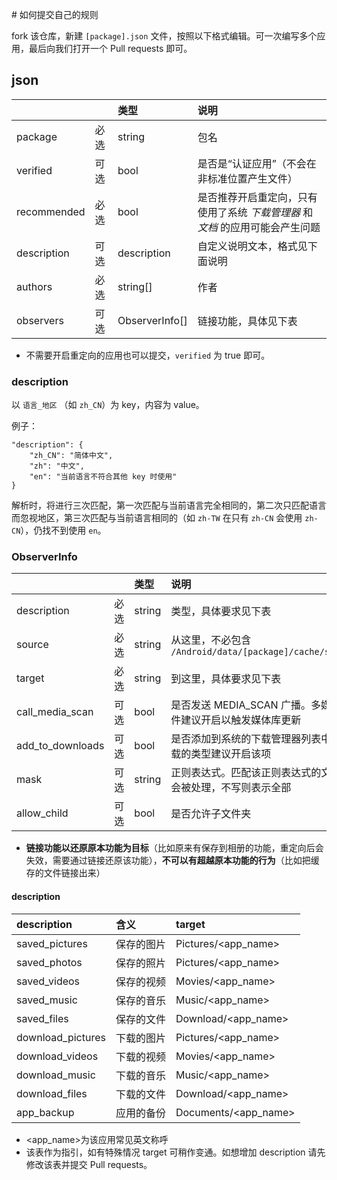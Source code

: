 ﻿﻿# 如何提交自己的规则

fork 该仓库，新建 `[package].json` 文件，按照以下格式编辑。可一次编写多个应用，最后向我们打开一个 Pull requests 即可。

## json
|             |      | 类型           | 说明                                                                           |
| :---------- | :--- | :------------- | :----------------------------------------------------------------------------- |
| package     | 必选 | string         | 包名                                                                           |
| verified    | 可选 | bool           | 是否是“认证应用”（不会在非标准位置产生文件）                                 |
| recommended | 必选 | bool           | 是否推荐开启重定向，只有使用了系统 _下载管理器_ 和 _文档_ 的应用可能会产生问题 |
| description | 可选 | description    | 自定义说明文本，格式见下面说明                                                 |
| authors     | 必选 | string[]       | 作者                                                                           |
| observers   | 可选 | ObserverInfo[] | 链接功能，具体见下表                                                           |

* 不需要开启重定向的应用也可以提交，`verified` 为 true 即可。

### description
以 `语言_地区` （如 `zh_CN`）为 key，内容为 value。

例子：
```
"description": {
	"zh_CN": "简体中文",
	"zh": "中文",
	"en": "当前语言不符合其他 key 时使用"
}
```
解析时，将进行三次匹配，第一次匹配与当前语言完全相同的，第二次只匹配语言而忽视地区，第三次匹配与当前语言相同的（如 `zh-TW` 在只有 `zh-CN` 会使用 `zh-CN`），仍找不到使用 `en`。

### ObserverInfo 
|                    |      | 类型   | 说明                                                          |
| :----------------- | :--- | :----- | :------------------------------------------------------------ |
| description        | 必选 | string | 类型，具体要求见下表                                          |
| source             | 必选 | string | 从这里，不必包含 `/Android/data/[package]/cache/sdcard`       |
| target             | 必选 | string | 到这里，具体要求见下表                                        |
| call\_media\_scan  | 可选 | bool   | 是否发送 MEDIA\_SCAN 广播。多媒体文件建议开启以触发媒体库更新 |
| add\_to\_downloads | 可选 | bool   | 是否添加到系统的下载管理器列表中。下载的类型建议开启该项      |
| mask               | 可选 | string | 正则表达式。匹配该正则表达式的文件才会被处理，不写则表示全部  |
| allow_child        | 可选 | bool   | 是否允许子文件夹                                              |

* **链接功能以还原原本功能为目标**（比如原来有保存到相册的功能，重定向后会失效，需要通过链接还原该功能），**不可以有超越原本功能的行为**（比如把缓存的文件链接出来）

#### description
| description        | 含义       | target               |
| :----------------- | :--------- | :------------------- |
| saved\_pictures    | 保存的图片 | Pictures/<app_name>  |
| saved\_photos      | 保存的照片 | Pictures/<app_name>  |
| saved\_videos      | 保存的视频 | Movies/<app_name>    |
| saved\_music       | 保存的音乐 | Music/<app_name>     |
| saved\_files       | 保存的文件 | Download/<app_name>  |
| download\_pictures | 下载的图片 | Pictures/<app_name>  |
| download\_videos   | 下载的视频 | Movies/<app_name>    |
| download\_music    | 下载的音乐 | Music/<app_name>     |
| download\_files    | 下载的文件 | Download/<app_name>  |
| app\_backup        | 应用的备份 | Documents/<app_name> |


* <app_name>为该应用常见英文称呼
* 该表作为指引，如有特殊情况 target 可稍作变通。如想增加 description 请先修改该表并提交 Pull requests。

